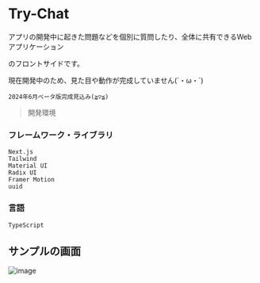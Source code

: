 # Try-Chat

アプリの開発中に起きた問題などを個別に質問したり、全体に共有できるWebアプリケーション

のフロントサイドです。

現在開発中のため、見た目や動作が完成していません(´・ω・`)

``2024年6月ベータ版完成見込み(≧▽≦)``

> 開発環境

### フレームワーク・ライブラリ
```
Next.js
Tailwind
Material UI
Radix UI
Framer Motion
uuid
```

### 言語
```
TypeScript
```

## サンプルの画面
![image](https://github.com/Bakutaku/Try-Chat-Web/assets/133964557/3cce07ae-5311-4c59-ac6a-f2bb875925eb)



